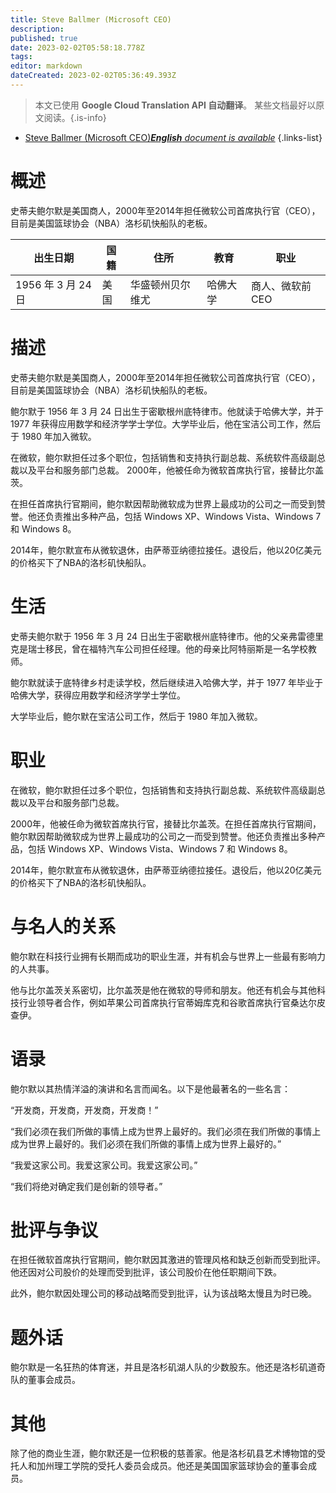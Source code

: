 ```yaml
---
title: Steve Ballmer (Microsoft CEO)
description: 
published: true
date: 2023-02-02T05:58:18.778Z
tags: 
editor: markdown
dateCreated: 2023-02-02T05:36:49.393Z
---
```


> 本文已使用 **Google Cloud Translation API 自动翻译**。
某些文档最好以原文阅读。{.is-info}



- [Steve Ballmer (Microsoft CEO)***English** document is available*](/en/Knowledge-base/Dictionary/Person/steve-ballmer-microsoft-ceo)
{.links-list}

# 概述

史蒂夫鲍尔默是美国商人，2000年至2014年担任微软公司首席执行官（CEO），目前是美国篮球协会（NBA）洛杉矶快船队的老板。

|出生日期 |国籍|住所 |教育 |职业 |
| -------------- | -------------- | -------------- | -------------- | -------------- |
| 1956 年 3 月 24 日 |美国 |华盛顿州贝尔维尤 |哈佛大学 |商人、微软前CEO |

# 描述

史蒂夫鲍尔默是美国商人，2000年至2014年担任微软公司首席执行官（CEO），目前是美国篮球协会（NBA）洛杉矶快船队的老板。

鲍尔默于 1956 年 3 月 24 日出生于密歇根州底特律市。他就读于哈佛大学，并于 1977 年获得应用数学和经济学学士学位。大学毕业后，他在宝洁公司工作，然后于 1980 年加入微软。

在微软，鲍尔默担任过多个职位，包括销售和支持执行副总裁、系统软件高级副总裁以及平台和服务部门总裁。 2000年，他被任命为微软首席执行官，接替比尔盖茨。

在担任首席执行官期间，鲍尔默因帮助微软成为世界上最成功的公司之一而受到赞誉。他还负责推出多种产品，包括 Windows XP、Windows Vista、Windows 7 和 Windows 8。

2014年，鲍尔默宣布从微软退休，由萨蒂亚纳德拉接任。退役后，他以20亿美元的价格买下了NBA的洛杉矶快船队。

# 生活

史蒂夫鲍尔默于 1956 年 3 月 24 日出生于密歇根州底特律市。他的父亲弗雷德里克是瑞士移民，曾在福特汽车公司担任经理。他的母亲比阿特丽斯是一名学校教师。

鲍尔默就读于底特律乡村走读学校，然后继续进入哈佛大学，并于 1977 年毕业于哈佛大学，获得应用数学和经济学学士学位。

大学毕业后，鲍尔默在宝洁公司工作，然后于 1980 年加入微软。

# 职业

在微软，鲍尔默担任过多个职位，包括销售和支持执行副总裁、系统软件高级副总裁以及平台和服务部门总裁。

2000年，他被任命为微软首席执行官，接替比尔盖茨。在担任首席执行官期间，鲍尔默因帮助微软成为世界上最成功的公司之一而受到赞誉。他还负责推出多种产品，包括 Windows XP、Windows Vista、Windows 7 和 Windows 8。

2014年，鲍尔默宣布从微软退休，由萨蒂亚纳德拉接任。退役后，他以20亿美元的价格买下了NBA的洛杉矶快船队。

# 与名人的关系

鲍尔默在科技行业拥有长期而成功的职业生涯，并有机会与世界上一些最有影响力的人共事。

他与比尔盖茨关系密切，比尔盖茨是他在微软的导师和朋友。他还有机会与其他科技行业领导者合作，例如苹果公司首席执行官蒂姆库克和谷歌首席执行官桑达尔皮查伊。

# 语录

鲍尔默以其热情洋溢的演讲和名言而闻名。以下是他最著名的一些名言：

“开发商，开发商，开发商，开发商！”

“我们必须在我们所做的事情上成为世界上最好的。我们必须在我们所做的事情上成为世界上最好的。我们必须在我们所做的事情上成为世界上最好的。”

“我爱这家公司。我爱这家公司。我爱这家公司。”

“我们将绝对确定我们是创新的领导者。”

# 批评与争议

在担任微软首席执行官期间，鲍尔默因其激进的管理风格和缺乏创新而受到批评。他还因对公司股价的处理而受到批评，该公司股价在他任职期间下跌。

此外，鲍尔默因处理公司的移动战略而受到批评，认为该战略太慢且为时已晚。

# 题外话

鲍尔默是一名狂热的体育迷，并且是洛杉矶湖人队的少数股东。他还是洛杉矶道奇队的董事会成员。

# 其他

除了他的商业生涯，鲍尔默还是一位积极的慈善家。他是洛杉矶县艺术博物馆的受托人和加州理工学院的受托人委员会成员。他还是美国国家篮球协会的董事会成员。